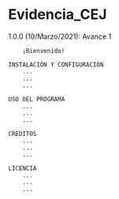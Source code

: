 # Evidencia_CEJ
1.0.0  (10/Marzo/2021):  Avance 1


		¡Bienvenido! 

	INSTALACIÓN Y CONFIGURACIÓN
		...
		...
		...

	USO DEL PROGRAMA
		...
		...
		...

	CREDITOS
		...
		...
		...

	LICENCIA
		...
		...
		...
